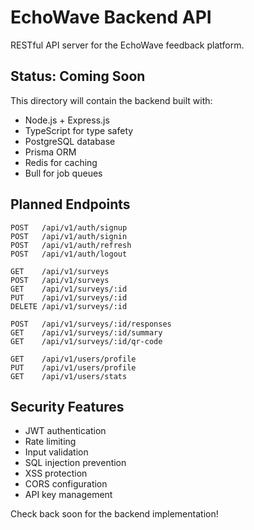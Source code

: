 # EchoWave Backend API

RESTful API server for the EchoWave feedback platform.

## Status: Coming Soon

This directory will contain the backend built with:
- Node.js + Express.js
- TypeScript for type safety
- PostgreSQL database
- Prisma ORM
- Redis for caching
- Bull for job queues

## Planned Endpoints
```
POST   /api/v1/auth/signup
POST   /api/v1/auth/signin
POST   /api/v1/auth/refresh
POST   /api/v1/auth/logout

GET    /api/v1/surveys
POST   /api/v1/surveys
GET    /api/v1/surveys/:id
PUT    /api/v1/surveys/:id
DELETE /api/v1/surveys/:id

POST   /api/v1/surveys/:id/responses
GET    /api/v1/surveys/:id/summary
GET    /api/v1/surveys/:id/qr-code

GET    /api/v1/users/profile
PUT    /api/v1/users/profile
GET    /api/v1/users/stats
```

## Security Features
- JWT authentication
- Rate limiting
- Input validation
- SQL injection prevention
- XSS protection
- CORS configuration
- API key management

Check back soon for the backend implementation! 